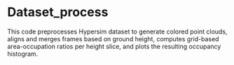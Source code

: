 # Dataset_process

This code preprocesses Hypersim dataset to generate colored point clouds, aligns and merges frames based on ground height, computes grid-based area-occupation ratios per height slice, and plots the resulting occupancy histogram.

